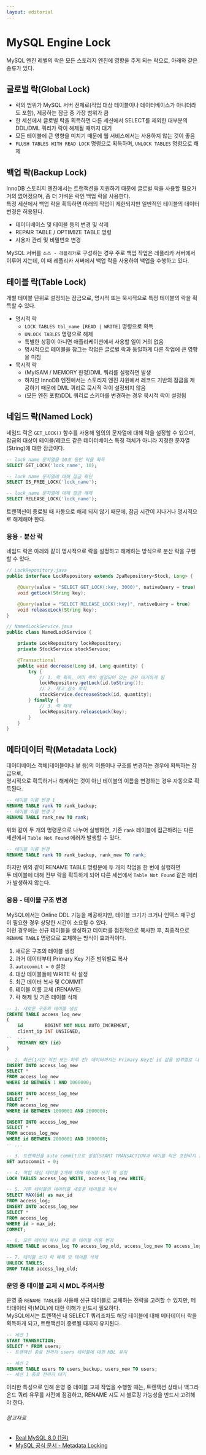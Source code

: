 ```yaml
---
layout: editorial
---
```


# MySQL Engine Lock

MySQL 엔진 레벨의 락은 모든 스토리지 엔진에 영향을 주게 되는 락으로, 아래와 같은 종류가 있다.

## 글로벌 락(Global Lock)

- 락의 범위가 MySQL 서버 전체로(작업 대상 테이블이나 데이터베이스가 아니더라도 포함), 제공하는 잠금 중 가장 범위가 큼
- 한 세션에서 글로벌 락을 획득하면 다른 세션에서 SELECT를 제외한 대부분의 DDL/DML 쿼리가 락이 해제될 때까지 대기
- 모든 테이블에 큰 영향을 미치기 때문에 웹 서비스에서는 사용하지 않는 것이 좋음
- `FLUSH TABLES WITH READ LOCK` 명령으로 획득하며, `UNLOCK TABLES` 명령으로 해제

## 백업 락(Backup Lock)

InnoDB 스토리지 엔진에서는 트랜잭션을 지원하기 때문에 글로벌 락을 사용할 필요가 거의 없어졌으며, 좀 더 가벼운 락인 백업 락을 사용한다.  
특정 세션에서 백업 락을 획득하면 아래의 작업이 제한되지만 일반적인 테이블의 데이터 변경은 허용된다.

- 데이터베이스 및 테이블 등의 변경 및 삭제
- REPAIR TABLE / OPTIMIZE TABLE 명령
- 사용자 관리 및 비밀번호 변경

MySQL 서버를 `소스 - 레플리카`로 구성하는 경우 주로 백업 작업은 레플리카 서버에서 이루어 지는데, 이 때 레플리카 서버에서 백업 락을 사용하여 백업을 수행하고 있다.

## 테이블 락(Table Lock)

개별 테이블 단위로 설정되는 잠금으로, 명시적 또는 묵시적으로 특정 테이블의 락을 획득할 수 있다.

- 명시적 락
    - `LOCK TABLES tbl_name [READ | WRITE]` 명령으로 획득
    - `UNLOCK TABLES` 명령으로 해제
    - 특별한 상황이 아니면 애플리케이션에서 사용할 일이 거의 없음
    - 명시적으로 테이블을 잠그는 작업은 글로벌 락과 동일하게 다른 작업에 큰 영향을 미침
- 묵시적 락
    - (MyISAM / MEMORY 한정)DML 쿼리를 실행하면 발생
    - 하지만 InnoDB 엔진에서는 스토리지 엔진 차원에서 레코드 기반의 잠금을 제공하기 때문에 DML 쿼리로 묵시적 락이 설정되지 않음
    - (모든 엔진 포함)DDL 쿼리로 스키마를 변경하는 경우 묵시적 락이 설정됨

## 네임드 락(Named Lock)

네임드 락은 `GET_LOCK()` 함수를 사용해 임의의 문자열에 대해 락을 설정할 수 있으며,  
잠금의 대상이 테이블/레코드 같은 데이터베이스 특정 객체가 아니라 지정한 문자열(String)에 대한 잠금이다.

```sql
-- lock_name 문자열을 10초 동안 락을 획득
SELECT GET_LOCK('lock_name', 10);

-- lock_name 문자열에 대해 잠금 확인
SELECT IS_FREE_LOCK('lock_name');

-- lock_name 문자열에 대해 잠금 해제
SELECT RELEASE_LOCK('lock_name');
```

트랜잭션이 종료될 때 자동으로 해제 되지 않기 때문에, 잠금 시간이 지나거나 명시적으로 해제해야 한다.

### 응용 - 분산 락

네임드 락은 아래와 같이 명시적으로 락을 설정하고 해제하는 방식으로 분산 락을 구현할 수 있다.

```java
// LockRepository.java
public interface LockRepository extends JpaRepository<Stock, Long> {

    @Query(value = "SELECT GET_LOCK(:key, 3000)", nativeQuery = true)
    void getLock(String key);

    @Query(value = "SELECT RELEASE_LOCK(:key)", nativeQuery = true)
    void releaseLock(String key);
}

// NamedLockService.java
public class NamedLockService {

    private LockRepository lockRepository;
    private StockService stockService;

    @Transactional
    public void decrease(Long id, Long quantity) {
        try {
            // 1. 락 획득, 이미 락이 설정되어 있는 경우 대기하게 됨
            lockRepository.getLock(id.toString());
            // 2. 재고 감소 로직
            stockService.decreaseStock(id, quantity);
        } finally {
            // 3. 락 해제
            lockRepository.releaseLock(key);
        }
    }
}
```

## 메타데이터 락(Metadata Lock)

데이터베이스 객체(테이블이나 뷰 등)의 이름이나 구조를 변경하는 경우에 획득하는 잠금으로,  
명시적으로 획득하거나 해제하는 것이 아닌 테이블의 이름을 변경하는 경우 자동으로 획득된다.

```sql
-- 테이블 이름 변경 1
RENAME TABLE rank TO rank_backup;
-- 테이블 이름 변경 2
RENAME TABLE rank_new TO rank;
```

위와 같이 두 개의 명령문으로 나누어 실행하면, 기존 `rank` 테이블에 접근하려는 다른 세션에서 `Table Not Found` 에러가 발생할 수 있다.

```sql
-- 테이블 이름 변경
RENAME TABLE rank TO rank_backup, rank_new TO rank;
```

하지만 위와 같이 RENAME TABLE 명령문에 두 개의 작업을 한 번에 실행하면  
두 테이블에 대해 전부 락을 획득하게 되어 다른 세션에서 `Table Not Found` 같은 에러가 발생하지 않는다.

### 응용 - 테이블 구조 변경

MySQL에서는 Online DDL 기능을 제공하지만, 테이블 크기가 크거나 인덱스 재구성이 필요한 경우 상당한 시간이 소요될 수 있다.  
이런 경우에는 신규 테이블을 생성하고 데이터를 점진적으로 복사한 후, 최종적으로 `RENAME TABLE` 명령으로 교체하는 방식이 효과적이다.

1. 새로운 구조의 테이블 생성
2. 과거 데이터부터 Primary Key 기준 범위별로 복사
3. `autocommit = 0` 설정
4. 대상 테이블들에 WRITE 락 설정
5. 최근 데이터 복사 및 COMMIT
6. 테이블 이름 교체 (RENAME)
7. 락 해제 및 기존 테이블 삭제

```sql
-- 1. 새로운 구조의 테이블 생성
CREATE TABLE access_log_new
(
    id        BIGINT NOT NULL AUTO_INCREMENT,
    client_ip INT UNSIGNED,
--  ...
    PRIMARY KEY (id)
)

-- 2. 최근(1시간 직전 또는 하루 전) 데이터까지는 Primary Key인 id 값을 범위별로 나눠서 복사
INSERT INTO access_log_new
SELECT *
FROM access_log_new
WHERE id BETWEEN 1 AND 1000000;

INSERT INTO access_log_new
SELECT *
FROM access_log_new
WHERE id BETWEEN 1000001 AND 2000000;

INSERT INTO access_log_new
SELECT *
FROM access_log_new
WHERE id BETWEEN 2000001 AND 3000000;
-- ...

-- 3. 트랜잭션을 auto commit으로 설정(START TRANSACTION과 테이블 락은 호환되지 않아 autocommit을 0으로 설정)
SET autocommit = 0;

-- 4. 작업 대상 테이블 2개에 대해 테이블 쓰기 락 설정
LOCK TABLES access_log WRITE, access_log_new WRITE;

-- 5. 기존 테이블의 데이터를 새로운 테이블로 복사
SELECT MAX(id) as max_id
FROM access_log;
INSERT INTO access_log_new
SELECT *
FROM access_log
WHERE id > max_id;
COMMIT;

-- 6. 모든 데이터 복사 완료 후 테이블 이름 변경
RENAME TABLE access_log TO access_log_old, access_log_new TO access_log;

-- 7. 테이블 쓰기 락 해제 및 테이블 삭제
UNLOCK TABLES;
DROP TABLE access_log_old;
```

### 운영 중 테이블 교체 시 MDL 주의사항

운영 중 `RENAME TABLE`을 사용해 신규 테이블로 교체하는 전략을 고려할 수 있지만, 메타데이터 락(MDL)에 대한 이해가 반드시 필요하다.  
MySQL에서는 트랜잭션 내 SELECT 쿼리조차도 해당 테이블에 대해 메타데이터 락을 획득하게 되고, 트랜잭션이 종료될 때까지 유지된다.

```sql
-- 세션 1
START TRANSACTION;
SELECT * FROM users;
-- 트랜잭션 종료 전까지 users 테이블에 대한 MDL 유지

-- 세션 2
RENAME TABLE users TO users_backup, users_new TO users;
-- 세션 1 종료 전까지 대기
```

이러한 특성으로 인해 운영 중 테이블 교체 작업을 수행할 때는, 트랜잭션 상태나 백그라운드 쿼리 유무를 사전에 점검하고, RENAME 시도 시 블로킹 가능성을 반드시 고려해야 한다.

###### 참고자료

- [Real MySQL 8.0 (1권)](https://kobic.net/book/bookInfo/view.do?isbn=9791158392703)
- [MySQL 공식 문서 - Metadata Locking](https://dev.mysql.com/doc/refman/8.0/en/metadata-locking.html)
